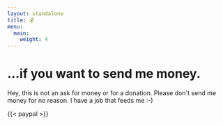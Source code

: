 ```yaml
---
layout: standalone
title: 💰
menu:
  main:
    weight: 4
---
```


# ...if you want to send me money.
Hey, this is not an ask for money or for a donation. Please don't send
me money for no reason. I have a job that feeds me :-)

{{< paypal >}}

